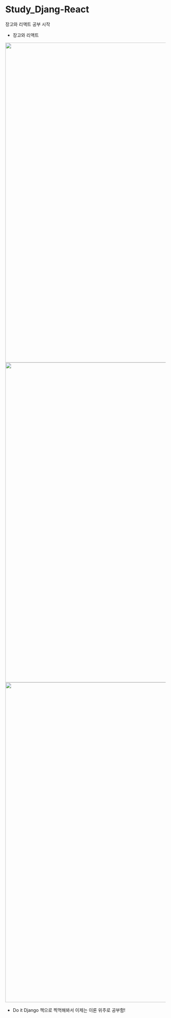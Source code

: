 # Study_Djang-React
장고와 리액트 공부 시작

- 장고와 리액트
<img width='1000' src='https://ubunlog.com/wp-content/uploads/2018/06/Python-logo.png'>
<img width='1000' src='https://www.djangoproject.com/m/img/logos/django-logo-negative.png'>
<img width='1000' src='https://www.seekpng.com/png/detail/80-803597_io-is-compatible-with-all-javascript-frameworks-and.png'>

- Do it Django 책으로 찍먹해봐서 이제는 이론 위주로 공부함!
<a href='https://github.com/incheor/Study_Django' value='link'>